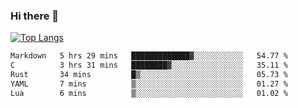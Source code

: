 ### Hi there 👋

<!--
**3Xpl0it3r/3Xpl0it3r** is a ✨ _special_ ✨ repository because its `README.md` (this file) appears on your GitHub profile.

Here are some ideas to get you started:

- 🔭 I’m currently working on ...
- 🌱 I’m currently learning ...
- 👯 I’m looking to collaborate on ...
- 🤔 I’m looking for help with ...
- 💬 Ask me about ...
- 📫 How to reach me: ...
- 😄 Pronouns: ...
- ⚡ Fun fact: ...
-->


[![Top Langs](https://github-readme-stats.vercel.app/api/top-langs/?username=3Xpl0it3r&layout=compact)](https://github.com/3Xpl0it3r/3Xpl0it3r)

<!--START_SECTION:waka-->

```txt
Markdown   5 hrs 29 mins   █████████████▓░░░░░░░░░░░   54.77 %
C          3 hrs 31 mins   ████████▓░░░░░░░░░░░░░░░░   35.11 %
Rust       34 mins         █▒░░░░░░░░░░░░░░░░░░░░░░░   05.73 %
YAML       7 mins          ▒░░░░░░░░░░░░░░░░░░░░░░░░   01.27 %
Lua        6 mins          ▒░░░░░░░░░░░░░░░░░░░░░░░░   01.02 %
```

<!--END_SECTION:waka-->
